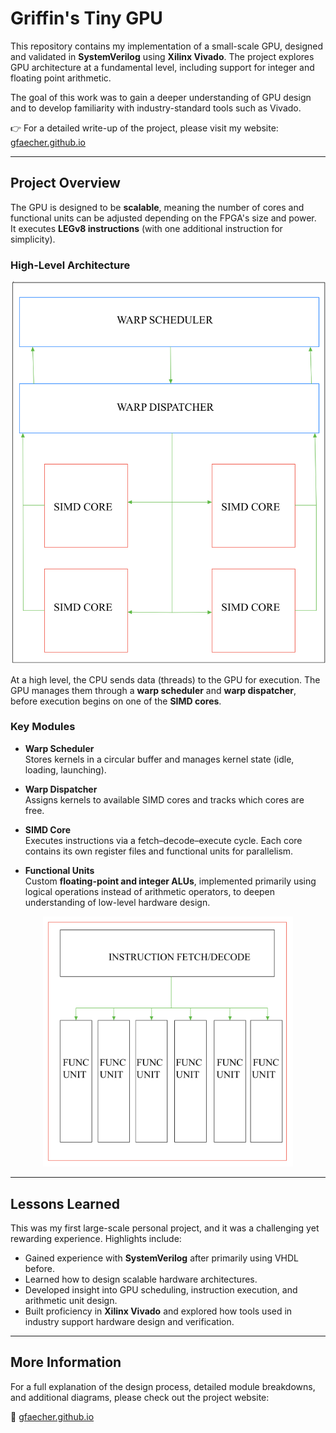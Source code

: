# Griffin's Tiny GPU

This repository contains my implementation of a small-scale GPU, designed and 
validated in **SystemVerilog** using **Xilinx Vivado**. The project explores GPU 
architecture at a fundamental level, including support for integer and floating 
point arithmetic.  

The goal of this work was to gain a deeper understanding of GPU design and to 
develop familiarity with industry-standard tools such as Vivado.  

👉 For a detailed write-up of the project, please visit my website:  
[gfaecher.github.io](https://gfaecher.github.io)

---

## Project Overview

The GPU is designed to be **scalable**, meaning the number of cores and 
functional units can be adjusted depending on the FPGA's size and power.  
It executes **LEGv8 instructions** (with one additional instruction for 
simplicity).  

### High-Level Architecture
<p align="center">
  <img src="README_assets/gpuSchematic.png" alt="GPU Architecture Diagram" width="600"/>
</p>

At a high level, the CPU sends data (threads) to the GPU for execution. The GPU 
manages them through a **warp scheduler** and **warp dispatcher**, before 
execution begins on one of the **SIMD cores**.  

### Key Modules
- **Warp Scheduler**  
  Stores kernels in a circular buffer and manages kernel state (idle, 
  loading, launching).  

- **Warp Dispatcher**  
  Assigns kernels to available SIMD cores and tracks which cores are free.  

- **SIMD Core**  
  Executes instructions via a fetch–decode–execute cycle. Each core contains 
  its own register files and functional units for parallelism.  

- **Functional Units**  
  Custom **floating-point and integer ALUs**, implemented primarily using 
  logical operations instead of arithmetic operators, to deepen understanding 
  of low-level hardware design.

<p align="center">
  <img src="README_assets/gpuSIMD.png" alt="SIMD Core Diagram" width="400"/>
</p>

---

## Lessons Learned

This was my first large-scale personal project, and it was a challenging yet 
rewarding experience. Highlights include:
- Gained experience with **SystemVerilog** after primarily using VHDL before.  
- Learned how to design scalable hardware architectures.  
- Developed insight into GPU scheduling, instruction execution, and arithmetic 
  unit design.  
- Built proficiency in **Xilinx Vivado** and explored how tools used in 
  industry support hardware design and verification.  

---

## More Information

For a full explanation of the design process, detailed module breakdowns, and 
additional diagrams, please check out the project website:  

🔗 [gfaecher.github.io](https://gfaecher.github.io)
